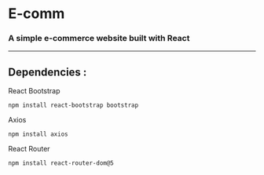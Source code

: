 # E-comm

### A simple e-commerce website built with React

---
## Dependencies :

React Bootstrap
```
npm install react-bootstrap bootstrap
````

Axios
```
npm install axios
```

React Router
```
npm install react-router-dom@5
```
